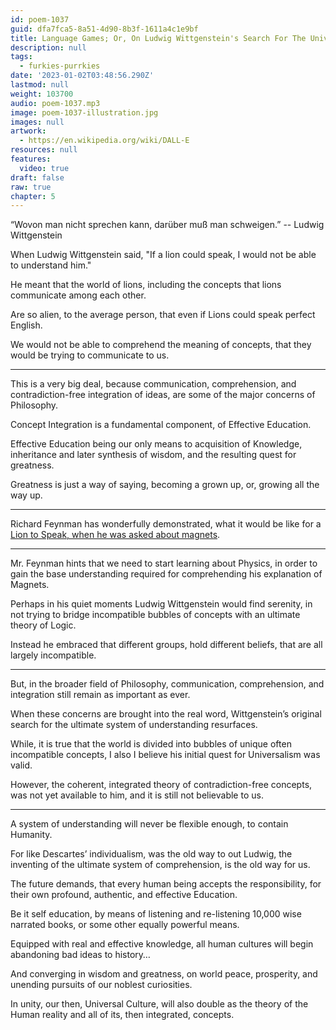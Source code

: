 ```yaml
---
id: poem-1037
guid: dfa7fca5-8a51-4d90-8b3f-1611a4c1e9bf
title: Language Games; Or, On Ludwig Wittgenstein's Search For The Universal Theory
description: null
tags:
  - furkies-purrkies
date: '2023-01-02T03:48:56.290Z'
lastmod: null
weight: 103700
audio: poem-1037.mp3
image: poem-1037-illustration.jpg
images: null
artwork:
  - https://en.wikipedia.org/wiki/DALL-E
resources: null
features:
  video: true
draft: false
raw: true
chapter: 5
---
```


“Wovon man nicht sprechen kann, darüber muß man schweigen.”
-- Ludwig Wittgenstein

When Ludwig Wittgenstein said,
"If a lion could speak, I would not be able to understand him."

He meant that the world of lions, including the concepts that lions communicate among each other.

Are so alien, to the average person,
that even if Lions could speak perfect English.

We would not be able to comprehend the meaning of concepts,
that they would be trying to communicate to us.

---

This is a very big deal, because communication, comprehension,
and contradiction-free integration of ideas, are some of the major concerns of Philosophy.

Concept Integration is a fundamental component,
of Effective Education.

Effective Education being our only means to acquisition of Knowledge,
inheritance and later synthesis of wisdom, and the resulting quest for greatness.

Greatness is just a way of saying, becoming a grown up,
or, growing all the way up.

---

Richard Feynman has wonderfully demonstrated,
what it would be like for a [Lion to Speak, when he was asked about magnets][1].

---

Mr. Feynman hints that we need to start learning about Physics,
in order to gain the base understanding required for comprehending his explanation of Magnets.

Perhaps in his quiet moments Ludwig Wittgenstein would find serenity,
in not trying to bridge incompatible bubbles of concepts with an ultimate theory of Logic.

Instead he embraced that different groups,
hold different beliefs, that are all largely incompatible.

---

But, in the broader field of Philosophy,
communication, comprehension, and integration still remain as important as ever.

When these concerns are brought into the real word,
Wittgenstein’s original search for the ultimate system of understanding resurfaces.

While, it is true that the world is divided into bubbles of unique often incompatible concepts,
I also I believe his initial quest for Universalism was valid.

However, the coherent, integrated theory of contradiction-free concepts,
was not yet available to him, and it is still not believable to us.

---

A system of understanding will never be flexible enough,
to contain Humanity.

For like Descartes’ individualism, was the old way to out Ludwig,
the inventing of the ultimate system of comprehension, is the old way for us.

The future demands, that every human being accepts the responsibility,
for their own profound, authentic, and effective Education.

Be it self education, by means of listening and re-listening 10,000 wise narrated books,
or some other equally powerful means.

Equipped with real and effective knowledge,
all human cultures will begin abandoning bad ideas to history…

And converging in wisdom and greatness,
on world peace, prosperity, and unending pursuits of our noblest curiosities.

In unity, our then, Universal Culture,
will also double as the theory of the Human reality and all of its, then integrated, concepts.

[1]: https://www.youtube.com/watch?v=MO0r930Sn_8
